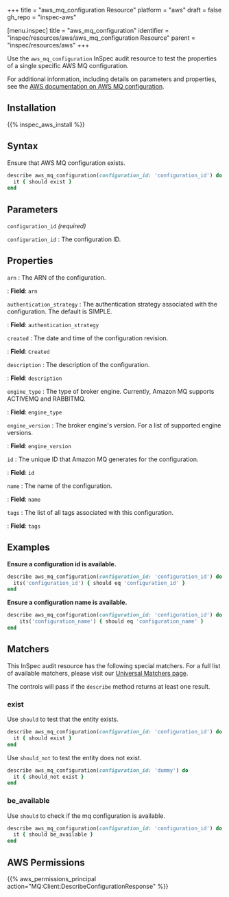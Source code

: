 +++
title = "aws_mq_configuration Resource"
platform = "aws"
draft = false
gh_repo = "inspec-aws"

[menu.inspec]
title = "aws_mq_configuration"
identifier = "inspec/resources/aws/aws_mq_configuration Resource"
parent = "inspec/resources/aws"
+++

Use the `aws_mq_configuration` InSpec audit resource to test the properties of a single specific AWS MQ configuration.

For additional information, including details on parameters and properties, see the [AWS documentation on AWS MQ configuration](https://docs.aws.amazon.com/AWSCloudFormation/latest/UserGuide/aws-resource-amazonmq-configuration.html).

## Installation

{{% inspec_aws_install %}}

## Syntax

Ensure that AWS MQ configuration exists.

```ruby
describe aws_mq_configuration(configuration_id: 'configuration_id') do
  it { should exist }
end
```

## Parameters

`configuration_id` _(required)_

`configuration_id`
: The configuration ID.

## Properties

`arn`
: The ARN of the configuration.

: **Field**: `arn`

`authentication_strategy`
: The authentication strategy associated with the configuration. The default is SIMPLE.

: **Field**: `authentication_strategy`

`created`
: The date and time of the configuration revision.

: **Field**: `Created`

`description`
: The description of the configuration.

: **Field**: `description`

`engine_type`
: The type of broker engine. Currently, Amazon MQ supports ACTIVEMQ and RABBITMQ.

: **Field**: `engine_type`

`engine_version`
: The broker engine's version. For a list of supported engine versions.

: **Field**: `engine_version`

`id`
: The unique ID that Amazon MQ generates for the configuration.

: **Field**: `id`

`name`
: The name of the configuration.

: **Field**: `name`

`tags`
: The list of all tags associated with this configuration.

: **Field**: `tags`

## Examples

**Ensure a configuration id is available.**

```ruby
describe aws_mq_configuration(configuration_id: 'configuration_id') do
  its('configuration_id') { should eq 'configuration_id' }
end
```

**Ensure a configuration name is available.**

```ruby
describe aws_mq_configuration(configuration_id: 'configuration_id') do
    its('configuration_name') { should eq 'configuration_name' }
end
```

## Matchers

This InSpec audit resource has the following special matchers. For a full list of available matchers, please visit our [Universal Matchers page](https://www.inspec.io/docs/reference/matchers/).

The controls will pass if the `describe` method returns at least one result.

### exist

Use `should` to test that the entity exists.

```ruby
describe aws_mq_configuration(configuration_id: 'configuration_id') do
  it { should exist }
end
```

Use `should_not` to test the entity does not exist.

```ruby
describe aws_mq_configuration(configuration_id: 'dummy') do
  it { should_not exist }
end
```

### be_available

Use `should` to check if the mq configuration is available.

```ruby
describe aws_mq_configuration(configuration_id: 'configuration_id') do
  it { should be_available }
end
```

## AWS Permissions

{{% aws_permissions_principal action="MQ:Client:DescribeConfigurationResponse" %}}
